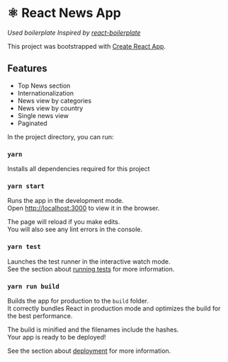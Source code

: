 # ⚛️ React News App

_Used boilerplate Inspired by [react-boilerplate](https://github.com/react-boilerplate/react-boilerplate)_

This project was bootstrapped with [Create React App](https://github.com/facebook/create-react-app).

## Features

- Top News section
- Internationalization
- News view by categories
- News view by country
- Single news view
- Paginated


In the project directory, you can run:

### `yarn`
Installs all dependencies required for this project

### `yarn start`
Runs the app in the development mode.<br>
Open [http://localhost:3000](http://localhost:3000) to view it in the browser.

The page will reload if you make edits.<br>
You will also see any lint errors in the console.

### `yarn test`

Launches the test runner in the interactive watch mode.<br>
See the section about [running tests](https://facebook.github.io/create-react-app/docs/running-tests) for more information.

### `yarn run build`

Builds the app for production to the `build` folder.<br>
It correctly bundles React in production mode and optimizes the build for the best performance.

The build is minified and the filenames include the hashes.<br>
Your app is ready to be deployed!

See the section about [deployment](https://facebook.github.io/create-react-app/docs/deployment) for more information.

